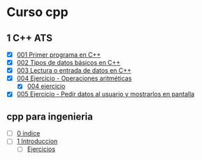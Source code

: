 # Curso cpp
## 1 C++ ATS
* [x] [001 Primer programa en C++](ats/programas/001.cpp)
* [x] [002 Tipos de datos básicos en C++](ats/programas/002.cpp)
* [x] [003 Lectura o entrada de datos en C++](ats/programas/003.cpp)
* [x] [004 Ejercicio - Operaciones aritméticas](ats/programas/004.cpp)
    * [x] [004 ejercicio](ats/programas/004e.cpp)
* [x] [005 Ejercicio - Pedir datos al usuario y mostrarlos en pantalla](ats/programas/005.cpp)

## cpp para ingenieria
* [ ] [0 indice](cpp_para_ingeniera/0/0.pdf)
* [ ] [1 Introduccion](cpp_para_ingeniera/1/1.pdf)
    * [ ] [Ejercicios](cpp_para_ingeniera/1)